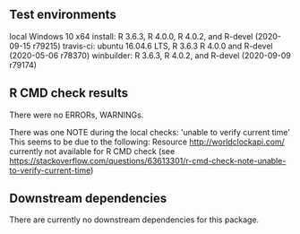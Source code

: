 ## Test environments
local Windows 10 x64 install: R 3.6.3, R 4.0.0, R 4.0.2, and R-devel (2020-09-15 r79215)
travis-ci: ubuntu 16.04.6 LTS, R 3.6.3 R 4.0.0 and R-devel (2020-05-06 r78370)
winbuilder: R 3.6.3, R 4.0.2, and R-devel (2020-09-09 r79174)


## R CMD check results
There were no ERRORs, WARNINGs.

There was one NOTE during the local checks:
'unable to verify current time'
This seems to be due to the following:
Resource http://worldclockapi.com/ currently not available for R CMD check
(see https://stackoverflow.com/questions/63613301/r-cmd-check-note-unable-to-verify-current-time)



## Downstream dependencies
There are currently no downstream dependencies for this package.
